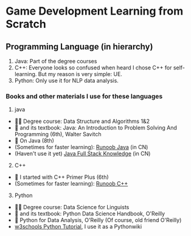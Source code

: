 # Game Development Learning from Scratch

## Programming Language (in hierarchy)
1. Java: Part of the degree courses
2. C++: Everyone looks so confused when heard I chose C++ for self-learning. But my reason is very simple: UE.
3. Python: Only use it for NLP data analysis.

### Books and other materials I use for these languages
1. java
- 🧑‍🏫 Degree course: Data Structure and Algorithms 1&2
- 📖 and its textbook: Java: An Introduction to Problem Solving And Programming (6th), Walter Savitch
- 📖 On Java (8th)
- (Sometimes for faster learning): [Runoob Java](https://www.runoob.com/java/java-basic-syntax.html) (in CN)
- (Haven't use it yet) [Java Full Stack Knowledge](https://pdai.tech/md/outline/x-outline.html) (in CN)
2. C++
- 📖 I started with C++ Primer Plus (6th)
- (Sometimes for faster learning): [Runoob C++](https://www.runoob.com/cplusplus/cpp-tutorial.html)
3. Python
- 🧑‍🏫 Degree course: Data Science for Linguists
- 📖 and its textbook: Python Data Science Handbook, O'Reilly
- 📖 Python for Data Analysis, O'Reilly (Of course, old friend O'Reilly)
- [w3schools Python Tutorial](https://www.w3schools.com/python/default.asp), I use it as a Pythonwiki
